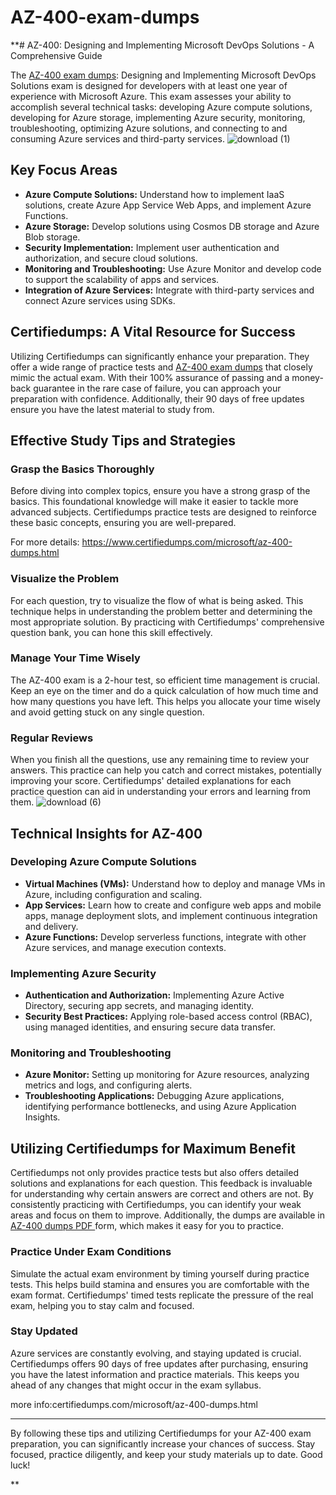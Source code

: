 # AZ-400-exam-dumps
**# AZ-400: Designing and Implementing Microsoft DevOps Solutions - A Comprehensive Guide

The [AZ-400 exam dumps](https://www.certifiedumps.com/microsoft/az-400-dumps.html): Designing and Implementing Microsoft DevOps Solutions exam is designed for developers with at least one year of experience with Microsoft Azure. This exam assesses your ability to accomplish several technical tasks: developing Azure compute solutions, developing for Azure storage, implementing Azure security, monitoring, troubleshooting, optimizing Azure solutions, and connecting to and consuming Azure services and third-party services.
![download (1)](https://github.com/user-attachments/assets/08a51fec-8722-46c1-b5b5-e8f4d987ff1a)


## Key Focus Areas

- **Azure Compute Solutions:** Understand how to implement IaaS solutions, create Azure App Service Web Apps, and implement Azure Functions.
- **Azure Storage:** Develop solutions using Cosmos DB storage and Azure Blob storage.
- **Security Implementation:** Implement user authentication and authorization, and secure cloud solutions.
- **Monitoring and Troubleshooting:** Use Azure Monitor and develop code to support the scalability of apps and services.
- **Integration of Azure Services:** Integrate with third-party services and connect Azure services using SDKs.

## Certifiedumps: A Vital Resource for Success

Utilizing Certifiedumps can significantly enhance your preparation. They offer a wide range of practice tests and [AZ-400 exam dumps](https://www.certifiedumps.com/microsoft/az-400-dumps.html) that closely mimic the actual exam. With their 100% assurance of passing and a money-back guarantee in the rare case of failure, you can approach your preparation with confidence. Additionally, their 90 days of free updates ensure you have the latest material to study from.

## Effective Study Tips and Strategies

### Grasp the Basics Thoroughly

Before diving into complex topics, ensure you have a strong grasp of the basics. This foundational knowledge will make it easier to tackle more advanced subjects. Certifiedumps practice tests are designed to reinforce these basic concepts, ensuring you are well-prepared.


For more details: https://www.certifiedumps.com/microsoft/az-400-dumps.html
### Visualize the Problem

For each question, try to visualize the flow of what is being asked. This technique helps in understanding the problem better and determining the most appropriate solution. By practicing with Certifiedumps' comprehensive question bank, you can hone this skill effectively.

### Manage Your Time Wisely

The AZ-400 exam is a 2-hour test, so efficient time management is crucial. Keep an eye on the timer and do a quick calculation of how much time and how many questions you have left. This helps you allocate your time wisely and avoid getting stuck on any single question.

### Regular Reviews

When you finish all the questions, use any remaining time to review your answers. This practice can help you catch and correct mistakes, potentially improving your score. Certifiedumps' detailed explanations for each practice question can aid in understanding your errors and learning from them.
![download (6)](https://github.com/user-attachments/assets/236484f8-31d5-437c-8f38-9f18f27e25bc)


## Technical Insights for AZ-400

### Developing Azure Compute Solutions

- **Virtual Machines (VMs):** Understand how to deploy and manage VMs in Azure, including configuration and scaling.
- **App Services:** Learn how to create and configure web apps and mobile apps, manage deployment slots, and implement continuous integration and delivery.
- **Azure Functions:** Develop serverless functions, integrate with other Azure services, and manage execution contexts.

### Implementing Azure Security

- **Authentication and Authorization:** Implementing Azure Active Directory, securing app secrets, and managing identity.
- **Security Best Practices:** Applying role-based access control (RBAC), using managed identities, and ensuring secure data transfer.

### Monitoring and Troubleshooting

- **Azure Monitor:** Setting up monitoring for Azure resources, analyzing metrics and logs, and configuring alerts.
- **Troubleshooting Applications:** Debugging Azure applications, identifying performance bottlenecks, and using Azure Application Insights.

## Utilizing Certifiedumps for Maximum Benefit

Certifiedumps not only provides practice tests but also offers detailed solutions and explanations for each question. This feedback is invaluable for understanding why certain answers are correct and others are not. By consistently practicing with Certifiedumps, you can identify your weak areas and focus on them to improve. Additionally, the dumps are available in [AZ-400 dumps PDF ](https://www.certifiedumps.com/microsoft/az-400-dumps.html)form, which makes it easy for you to practice.

### Practice Under Exam Conditions

Simulate the actual exam environment by timing yourself during practice tests. This helps build stamina and ensures you are comfortable with the exam format. Certifiedumps' timed tests replicate the pressure of the real exam, helping you to stay calm and focused.

### Stay Updated

Azure services are constantly evolving, and staying updated is crucial. Certifiedumps offers 90 days of free updates after purchasing, ensuring you have the latest information and practice materials. This keeps you ahead of any changes that might occur in the exam syllabus.

more info:certifiedumps.com/microsoft/az-400-dumps.html

---

By following these tips and utilizing Certifiedumps for your AZ-400 exam preparation, you can significantly increase your chances of success. Stay focused, practice diligently, and keep your study materials up to date. Good luck!

**
